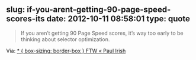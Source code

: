 slug: if-you-arent-getting-90-page-speed-scores-its
date: 2012-10-11 08:58:01
type: quote
---

> If you aren’t getting 90 Page Speed scores, it’s way too early to be thinking about selector optimization.

Via: [* { box-sizing: border-box } FTW « Paul Irish](http://paulirish.com/2012/box-sizing-border-box-ftw/)

